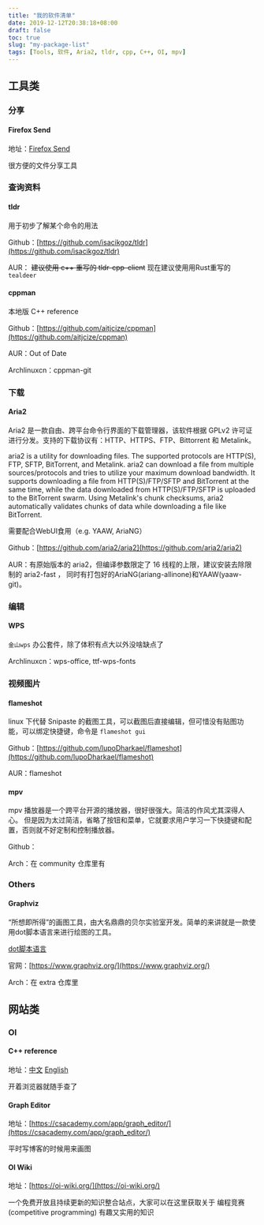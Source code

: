 ```yaml
---
title: "我的软件清单"
date: 2019-12-12T20:38:18+08:00
draft: false
toc: true
slug: "my-package-list"
tags: [Tools, 软件, Aria2, tldr, cpp, C++, OI, mpv]
---
```


## 工具类
### 分享
#### Firefox Send

地址：[Firefox Send](https://send.firefox.com/)

很方便的文件分享工具

### 查询资料
#### tldr

用于初步了解某个命令的用法

Github：[https://github.com/isacikgoz/tldr](https://github.com/isacikgoz/tldr)

AUR： ~~建议使用 c++ 重写的 tldr-cpp-client~~ 现在建议使用用Rust重写的 `tealdeer`

#### cppman

本地版 C++ reference

Github：[https://github.com/aitjcize/cppman](https://github.com/aitjcize/cppman)

AUR：Out of Date

Archlinuxcn：cppman-git

### 下载
#### Aria2

Aria2 是一款自由、跨平台命令行界面的下载管理器，该软件根据 GPLv2 许可证进行分发。支持的下载协议有：HTTP、HTTPS、FTP、Bittorrent 和 Metalink。 

aria2 is a utility for downloading files. The supported protocols are HTTP(S), FTP, SFTP, BitTorrent, and Metalink. aria2 can download a file from multiple sources/protocols and tries to utilize your maximum download bandwidth. It supports downloading a file from HTTP(S)/FTP/SFTP and BitTorrent at the same time, while the data downloaded from HTTP(S)/FTP/SFTP is uploaded to the BitTorrent swarm. Using Metalink's chunk checksums, aria2 automatically validates chunks of data while downloading a file like BitTorrent.

需要配合WebUI食用（e.g. YAAW, AriaNG）

Github：[https://github.com/aria2/aria2](https://github.com/aria2/aria2)

AUR：有原始版本的 aria2，但编译参数限定了 16 线程的上限，建议安装去除限制的 aria2-fast ， 同时有打包好的AriaNG(ariang-allinone)和YAAW(yaaw-git)。

### 编辑

#### WPS

`金山wps` 办公套件，除了体积有点大以外没啥缺点了

Archlinuxcn：wps-office, ttf-wps-fonts

### 视频图片
#### flameshot

linux 下代替 Snipaste 的截图工具，可以截图后直接编辑，但可惜没有贴图功能，可以绑定快捷键，命令是 `flameshot gui`

Github：[https://github.com/lupoDharkael/flameshot](https://github.com/lupoDharkael/flameshot)

AUR：flameshot

#### mpv

mpv 播放器是一个跨平台开源的播放器，很好很强大。简洁的作风尤其深得人心。 但是因为太过简洁，省略了按钮和菜单，它就要求用户学习一下快捷键和配置，否则就不好定制和控制播放器。

Github：

Arch：在 community 仓库里有

### Others
#### Graphviz

“所想即所得”的画图工具，由大名鼎鼎的贝尔实验室开发。简单的来讲就是一款使用dot脚本语言来进行绘图的工具。

[dot脚本语言](https://zh.wikipedia.org/wiki/DOT%E8%AF%AD%E8%A8%80)

官网：[https://www.graphviz.org/](https://www.graphviz.org/)

Arch：在 extra 仓库里

## 网站类
### OI
#### C++ reference

地址：[中文](https://zh.cppreference.com/)	 [English](https://en.cppreference.com/)

开着浏览器就随手查了

#### Graph Editor

地址：[https://csacademy.com/app/graph_editor/](https://csacademy.com/app/graph_editor/)

平时写博客的时候用来画图

#### OI Wiki

地址：[https://oi-wiki.org/](https://oi-wiki.org/)

一个免费开放且持续更新的知识整合站点，大家可以在这里获取关于 编程竞赛 (competitive programming) 有趣又实用的知识


